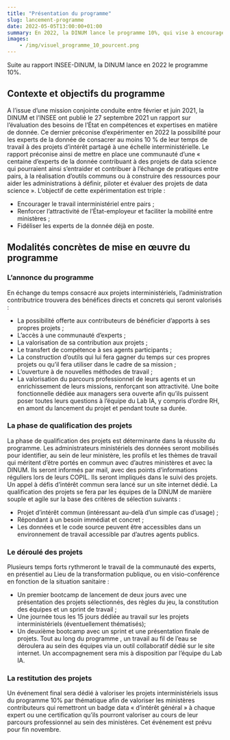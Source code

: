 ```yaml
---
title: "Présentation du programme"
slug: lancement-programme
date: 2022-05-05T13:00:00+01:00
summary: En 2022, la DINUM lance le programme 10%, qui vise à encourager le travail entre pairs en permettant aux experts de la donnée de la sphère publique de consacrer 10% de leur temps de travail à des projets d’intérêt partagé à l’échelle interministérielle. 
images: 
    - /img/visuel_programme_10_pourcent.png
---
```


Suite au rapport INSEE-DINUM, la DINUM lance en 2022 le programme 10%.

## Contexte et objectifs du programme 
A l’issue d’une mission conjointe conduite entre février et juin 2021, la DINUM et l’INSEE ont publié le 27 septembre 2021 un rapport sur l’évaluation des besoins de l’État en compétences et expertises en matière de donnée. Ce dernier préconise d’expérimenter en 2022 la possibilité pour les experts de la donnée de consacrer au moins 10 % de leur temps de travail à des projets d’intérêt partagé à une échelle interministérielle.
Le rapport préconise ainsi de mettre en place une communauté d’une « centaine d’experts de la donnée contribuant à des projets de data science qui pourraient ainsi s’entraider et contribuer à l’échange de pratiques entre pairs, à la réalisation d’outils communs ou à construire des ressources pour aider les administrations à définir, piloter et évaluer des projets de data science ».
L’objectif de cette expérimentation est triple : 
* Encourager le travail interministériel entre pairs ;
* Renforcer l’attractivité de l’État-employeur et faciliter la mobilité entre ministères ;
* Fidéliser les experts de la donnée déjà en poste.


## Modalités concrètes de mise en œuvre du programme

### L’annonce du programme 
En échange du temps consacré aux projets interministériels, l’administration contributrice trouvera des bénéfices directs et concrets qui seront valorisés :
* La possibilité offerte aux contributeurs de bénéficier d’apports à ses propres projets ;
* L’accès à une communauté d’experts ;
* La valorisation de sa contribution aux projets ;
* Le transfert de compétence à ses agents participants ;
* La construction d’outils qui lui fera gagner du temps sur ces propres projets ou qu’il fera utiliser dans le cadre de sa mission ;
* L’ouverture à de nouvelles méthodes de travail ;
* La valorisation du parcours professionnel de leurs agents et un enrichissement de leurs missions, renforçant son attractivité.
Une boite fonctionnelle dédiée aux managers sera ouverte afin qu’ils puissent poser toutes leurs questions à l’équipe du Lab IA, y compris d’ordre RH, en amont du lancement du projet et pendant toute sa durée. 

### La phase de qualification des projets  
La phase de qualification des projets est déterminante dans la réussite du programme.
Les administrateurs ministériels des données seront mobilisés pour identifier, au sein de leur ministère, les profils et les thèmes de travail qui méritent d’être portés en commun avec d’autres ministères et avec la DINUM. Ils seront informés par mail, avec des points d’informations réguliers lors de leurs COPIL. Ils seront impliqués dans le suivi des projets. 
Un appel à défis d’intérêt commun sera lancé sur un site internet dédié.
La qualification des projets se fera par les équipes de la DINUM de manière souple et agile sur la base des critères de sélection suivants :
* Projet d’intérêt commun (intéressant au-delà d’un simple cas d’usage) ;
* Répondant à un besoin immédiat et concret ;
* Les données et le code source peuvent être accessibles dans un environnement de travail accessible par d’autres agents publics.

### Le déroulé des projets
Plusieurs temps forts rythmeront le travail de la communauté des experts, en présentiel au Lieu de la transformation publique, ou en visio-conférence en fonction de la situation sanitaire :
* Un premier bootcamp de lancement de deux jours avec une présentation des projets sélectionnés, des règles du jeu, la constitution des équipes et un sprint de travail ; 
* Une journée tous les 15 jours dédiée au travail sur les projets interministériels (éventuellement thématisés);
* Un deuxième bootcamp avec un sprint et une présentation finale de projets.
Tout au long du programme , un travail au fil de l’eau se déroulera au sein des équipes via un outil collaboratif dédié sur le site internet. Un accompagnement sera mis à disposition par l’équipe du Lab IA. 

### La restitution des projets
Un événement final sera dédié à valoriser les projets interministériels issus du programme 10% par thématique afin de valoriser les ministères contributeurs  qui remettront un badge data « d’intérêt général » à chaque expert ou une certification qu’ils pourront valoriser au cours de leur parcours professionnel au sein des ministères. 
Cet événement est prévu pour fin novembre. 

